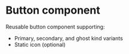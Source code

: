# Button component

Reusable button component supporting:

* Primary, secondary, and ghost kind variants
* Static icon (optional)
